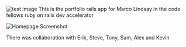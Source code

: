 ![test image](https://www.codeship.io/projects/cec26a40-b9f5-0131-a94f-3e57238f1619/status)
This is the portfolio rails app for Marco Lindsay in the code fellows ruby on rails dev accelerator

![Homepage Screenshot](http://imgur.com/wzsaY9a.png)

There was collaboration with Erik, Steve, Tony, Sam, Alex and Kevin
